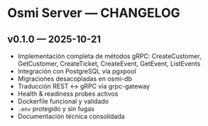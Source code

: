 # Osmi Server — CHANGELOG

## v0.1.0 — 2025-10-21

- Implementación completa de métodos gRPC: CreateCustomer, GetCustomer, CreateTicket, CreateEvent, GetEvent, ListEvents
- Integración con PostgreSQL vía pgxpool
- Migraciones desacopladas en osmi-db
- Traducción REST ↔ gRPC vía grpc-gateway
- Health & readiness probes activos
- Dockerfile funcional y validado
- `.env` protegido y sin fugas
- Documentación técnica consolidada
